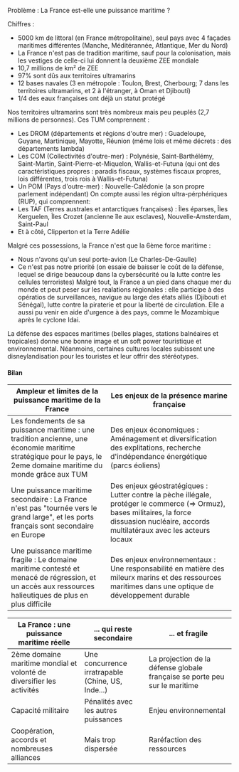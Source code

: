 Problème : La France est-elle une puissance maritime ?

Chiffres : 
- 5000 km de littoral (en France métropolitaine), seul pays avec 4 façades maritimes différentes (Manche, Méditérannée, Atlantique, Mer du Nord)
- La France n'est pas de tradition maritime, sauf pour la colonisation, mais les vestiges de celle-ci lui donnent la deuxième ZEE mondiale
- 10,7 millions de km² de ZEE
- 97% sont dûs aux territoires ultramarins
- 12 bases navales (3 en métropole : Toulon, Brest, Cherbourg; 7 dans les territoires ultramarins, et 2 à l'étranger, à Oman et Djibouti)
- 1/4 des eaux françaises ont déjà un statut protégé

Nos territoires ultramarins sont très nombreux mais peu peuplés (2,7 millions de personnes). Ces TUM comprennent :
- Les DROM (départements et régions d'outre mer) : Guadeloupe, Guyane, Martinique, Mayotte, Réunion (même lois et même décrets : des départements lambda)
- Les COM (Collectivités d'outre-mer) : Polynésie, Saint-Barthélémy, Saint-Martin, Saint-Pierre-et-Miquelon, Wallis-et-Futuna (qui ont des caractéristiques propres : paradis fiscaux, systèmes fiscaux propres, lois différentes, trois rois à Wallis-et-Futuna)
- Un POM (Pays d'outre-mer) : Nouvelle-Calédonie (a son propre parlement indépendant)
On compte aussi les région ultra-pérphériques (RUP), qui comprennent:
- Les TAF (Terres australes et antarctiques françaises) : Îles éparses, Îles Kerguelen, Îles Crozet (ancienne île aux esclaves), Nouvelle-Amsterdam, Saint-Paul
- Et à côté, Clipperton et la Terre Adélie

Malgré ces possessions, la France n'est que la 6ème force maritime :
- Nous n'avons qu'un seul porte-avion (Le Charles-De-Gaulle)
- Ce n'est pas notre priorité (on essaie de baisser le coût de la défense, lequel se dirige beaucoup dans la cybersécurité ou la lutte contre les cellules terroristes)
Malgré tout, la France a un pied dans chaque mer du monde et peut peser sur les realations régionales : elle participe à des opératios de surveillances, navigue au large des états alliés (Djibouti et Sénégal), lutte contre la piraterie et pour la liberté de circulation. Elle a aussi pu venir en aide d'urgence à des pays, comme le Mozambique après le cyclone Idai.

La défense des espaces maritimes (belles plages, stations balnéaires et tropicales) donne une bonne image et un soft power touristique et environnemental. Néanmoins, certaines cultures locales subissent une disneylandisation pour les touristes et leur offrir des stéréotypes.

#### Bilan
Ampleur et limites de la puissance maritime de la France | Les enjeux de la présence marine française
---|---
Les fondements de sa puissance maritime : une tradition ancienne, une économie maritime stratégique pour le pays, le 2eme domaine maritime du monde grâce aux TUM | Des enjeux économiques : Aménagement et diversification des explitations, recherche d'indépendance énergétique (parcs éoliens)
Une puissance maritime secondaire : La France n'est pas "tournée vers le grand large", et les ports français sont secondaire en Europe | Des enjeux géostratégiques : Lutter contre la pèche illégale, protéger le commerce (=> Ormuz), bases militaires, la force dissuasion nucléaire, accords multilatéraux avec les acteurs locaux
Une puissance maritime fragile : Le domaine maritime contesté et menacé de régression, et un accès aux ressources halieutiques de plus en plus difficile | Des enjeux environnementaux : Une responsabilité en matière des mileurx marins et des ressources maritimes dans une optique de développement durable 

La France : une puissance maritime réelle | ... qui reste secondaire | ... et fragile
---|---|---
2ème domaine maritime mondial et volonté de diversifier les activités | Une concurrence irratrapable (Chine, US, Inde...) | La projection de la défense globale française se porte peu sur le maritime
Capacité militaire | Pénalités avec les autres puissances | Enjeu environnemental 
Coopération, accords et nombreuses alliances | Mais trop dispersée | Raréfaction des ressources